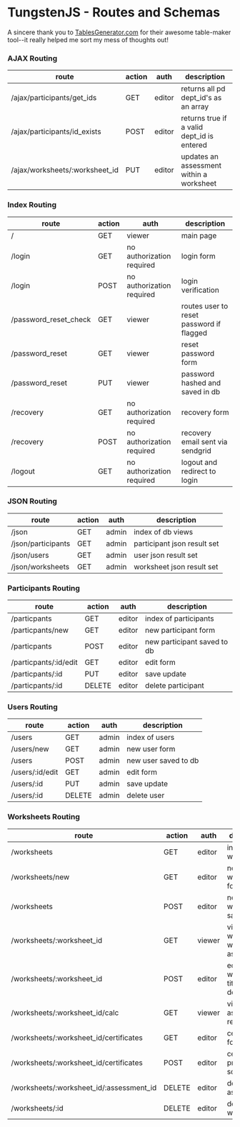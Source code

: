 # TungstenJS - Routes and Schemas

A sincere thank you to [TablesGenerator.com](http://www.tablesgenerator.com/markdown_tables) for their awesome table-maker tool--it really helped me sort my mess of thoughts out!

### AJAX Routing

| route                          | action | auth   | description                                |
| ------------------------------ | ------ | ------ | ------------------------------------------ |
| /ajax/participants/get_ids     | GET    | editor | returns all pd dept_id's as an array       |
| /ajax/participants/id_exists   | POST   | editor | returns true if a valid dept_id is entered |
| /ajax/worksheets/:worksheet_id | PUT    | editor | updates an assessment within a worksheet   |

### Index Routing

| route                 | action | auth                      | description                              |
| --------------------- | ------ | ------------------------- | ---------------------------------------- |
| /                     | GET    | viewer                    | main page                                |
| /login                | GET    | no authorization required | login form                               |
| /login                | POST   | no authorization required | login verification                       |
| /password_reset_check | GET    | viewer                    | routes user to reset password if flagged |
| /password_reset       | GET    | viewer                    | reset password form                      |
| /password_reset       | PUT    | viewer                    | password hashed and saved in db          |
| /recovery             | GET    | no authorization required | recovery form                            |
| /recovery             | POST   | no authorization required | recovery email sent via sendgrid         |
| /logout               | GET    | no authorization required | logout and redirect to login             |

### JSON Routing

| route              | action | auth  | description                 |
| ------------------ | ------ | ----- | --------------------------- |
| /json              | GET    | admin | index of db views           |
| /json/participants | GET    | admin | participant json result set |
| /json/users        | GET    | admin | user json result set        |
| /json/worksheets   | GET    | admin | worksheet json result set   |

### Participants Routing

| route                 | action | auth   | description                 |
| --------------------- | ------ | ------ | --------------------------- |
| /particpants          | GET    | editor | index of participants       |
| /particpants/new      | GET    | editor | new participant form        |
| /particpants          | POST   | editor | new participant saved to db |
| /particpants/:id/edit | GET    | editor | edit form                   |
| /particpants/:id      | PUT    | editor | save update                 |
| /particpants/:id      | DELETE | editor | delete participant          |

### Users Routing

| route           | action | auth  | description          |
| --------------- | ------ | ----- | -------------------- |
| /users          | GET    | admin | index of users       |
| /users/new      | GET    | admin | new user form        |
| /users          | POST   | admin | new user saved to db |
| /users/:id/edit | GET    | admin | edit form            |
| /users/:id      | PUT    | admin | save update          |
| /users/:id      | DELETE | admin | delete user          |

### Worksheets Routing

| route                                    | action | auth   | description                                |
| ---------------------------------------- | ------ | ------ | ------------------------------------------ |
| /worksheets                              | GET    | editor | index of worksheets                        |
| /worksheets/new                          | GET    | editor | new worksheet form                         |
| /worksheets                              | POST   | editor | new worksheet saved to db                  |
| /worksheets/:worksheet_id                | GET    | viewer | view a worksheet with editable assessments |
| /worksheets/:worksheet_id                | POST   | editor | edit worksheet title and description       |
| /worksheets/:worksheet_id/calc           | GET    | viewer | view assessment results                    |
| /worksheets/:worksheet_id/certificates   | GET    | editor | certificate form                           |
| /worksheets/:worksheet_id/certificates   | POST   | editor | certificates printed to screen             |
| /worksheets/:worksheet_id/:assessment_id | DELETE | editor | delete an assessment                       |
| /worksheets/:id                          | DELETE | editor | delete worksheet                           |
